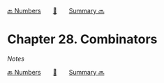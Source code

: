 [🔙 Numbers][previous-chapter]&nbsp;&nbsp;&nbsp;&nbsp;&nbsp;&nbsp;&nbsp;[🏡][readme]&nbsp;&nbsp;&nbsp;&nbsp;&nbsp;&nbsp;&nbsp;[Summary 🔜][upcoming-chapter]

# Chapter 28. Combinators

_Notes_

[🔙 Numbers][previous-chapter]&nbsp;&nbsp;&nbsp;&nbsp;&nbsp;&nbsp;&nbsp;[🏡][readme]&nbsp;&nbsp;&nbsp;&nbsp;&nbsp;&nbsp;&nbsp;[Summary 🔜][upcoming-chapter]

[readme]: README.md
[previous-chapter]: ch027-numbers.md
[upcoming-chapter]: ch029-summary.md